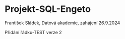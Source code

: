 # Projekt-SQL-Engeto
František Sládek, Datová akademie, zahájení 26.9.2024

Přidání řádku-TEST verze 2
